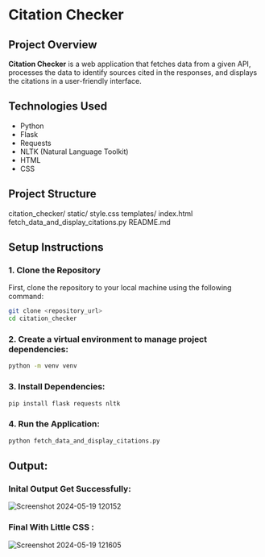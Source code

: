 # Citation Checker

## Project Overview

**Citation Checker** is a web application that fetches data from a given API, processes the data to identify sources cited in the responses, and displays the citations in a user-friendly interface.

## Technologies Used

- Python
- Flask
- Requests
- NLTK (Natural Language Toolkit)
- HTML
- CSS

## Project Structure

citation_checker/
static/
style.css
templates/
index.html
fetch_data_and_display_citations.py
README.md 



## Setup Instructions

 ### 1. Clone the Repository
First, clone the repository to your local machine using the following command:

```bash
git clone <repository_url>
cd citation_checker
```
### 2. Create a virtual environment to manage project dependencies:
```bash
python -m venv venv
```
### 3. Install Dependencies:
```bash
pip install flask requests nltk
```
### 4. Run the Application:
```bash
python fetch_data_and_display_citations.py
```

## Output:

### Inital Output Get Successfully:
![Screenshot 2024-05-19 120152](https://github.com/ShubhamKalsekar/Citation-Checker-using-Flask/assets/93903997/6eea6a92-2a38-4ca3-b14b-f08a32a7f4ae)

### Final With Little CSS :
![Screenshot 2024-05-19 121605](https://github.com/ShubhamKalsekar/Citation-Checker-using-Flask/assets/93903997/264c0c75-b938-451b-b120-6ea34507b544)








